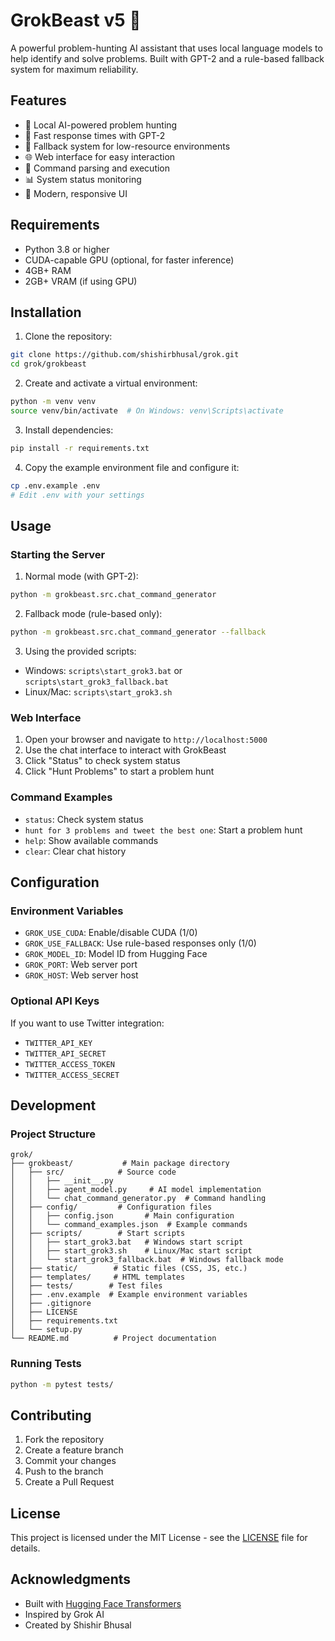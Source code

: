 # GrokBeast v5 🦖

A powerful problem-hunting AI assistant that uses local language models to help identify and solve problems. Built with GPT-2 and a rule-based fallback system for maximum reliability.

## Features

- 🤖 Local AI-powered problem hunting
- 🚀 Fast response times with GPT-2
- 💪 Fallback system for low-resource environments
- 🌐 Web interface for easy interaction
- 🔄 Command parsing and execution
- 📊 System status monitoring
- 🎨 Modern, responsive UI

## Requirements

- Python 3.8 or higher
- CUDA-capable GPU (optional, for faster inference)
- 4GB+ RAM
- 2GB+ VRAM (if using GPU)

## Installation

1. Clone the repository:
```bash
git clone https://github.com/shishirbhusal/grok.git
cd grok/grokbeast
```

2. Create and activate a virtual environment:
```bash
python -m venv venv
source venv/bin/activate  # On Windows: venv\Scripts\activate
```

3. Install dependencies:
```bash
pip install -r requirements.txt
```

4. Copy the example environment file and configure it:
```bash
cp .env.example .env
# Edit .env with your settings
```

## Usage

### Starting the Server

1. Normal mode (with GPT-2):
```bash
python -m grokbeast.src.chat_command_generator
```

2. Fallback mode (rule-based only):
```bash
python -m grokbeast.src.chat_command_generator --fallback
```

3. Using the provided scripts:
- Windows: `scripts\start_grok3.bat` or `scripts\start_grok3_fallback.bat`
- Linux/Mac: `scripts\start_grok3.sh`

### Web Interface

1. Open your browser and navigate to `http://localhost:5000`
2. Use the chat interface to interact with GrokBeast
3. Click "Status" to check system status
4. Click "Hunt Problems" to start a problem hunt

### Command Examples

- `status`: Check system status
- `hunt for 3 problems and tweet the best one`: Start a problem hunt
- `help`: Show available commands
- `clear`: Clear chat history

## Configuration

### Environment Variables

- `GROK_USE_CUDA`: Enable/disable CUDA (1/0)
- `GROK_USE_FALLBACK`: Use rule-based responses only (1/0)
- `GROK_MODEL_ID`: Model ID from Hugging Face
- `GROK_PORT`: Web server port
- `GROK_HOST`: Web server host

### Optional API Keys

If you want to use Twitter integration:
- `TWITTER_API_KEY`
- `TWITTER_API_SECRET`
- `TWITTER_ACCESS_TOKEN`
- `TWITTER_ACCESS_SECRET`

## Development

### Project Structure

```
grok/
├── grokbeast/           # Main package directory
│   ├── src/            # Source code
│   │   ├── __init__.py
│   │   ├── agent_model.py     # AI model implementation
│   │   └── chat_command_generator.py  # Command handling
│   ├── config/         # Configuration files
│   │   ├── config.json       # Main configuration
│   │   └── command_examples.json  # Example commands
│   ├── scripts/        # Start scripts
│   │   ├── start_grok3.bat   # Windows start script
│   │   ├── start_grok3.sh    # Linux/Mac start script
│   │   └── start_grok3_fallback.bat  # Windows fallback mode
│   ├── static/        # Static files (CSS, JS, etc.)
│   ├── templates/     # HTML templates
│   ├── tests/        # Test files
│   ├── .env.example  # Example environment variables
│   ├── .gitignore
│   ├── LICENSE
│   ├── requirements.txt
│   └── setup.py
└── README.md          # Project documentation
```

### Running Tests

```bash
python -m pytest tests/
```

## Contributing

1. Fork the repository
2. Create a feature branch
3. Commit your changes
4. Push to the branch
5. Create a Pull Request

## License

This project is licensed under the MIT License - see the [LICENSE](LICENSE) file for details.

## Acknowledgments

- Built with [Hugging Face Transformers](https://github.com/huggingface/transformers)
- Inspired by Grok AI
- Created by Shishir Bhusal 